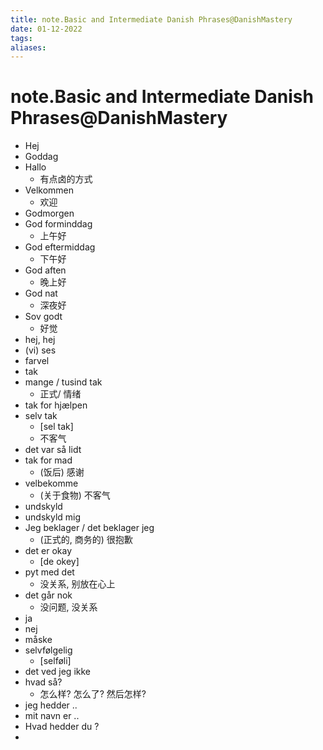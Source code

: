```yaml
---
title: note.Basic and Intermediate Danish Phrases@DanishMastery
date: 01-12-2022
tags: 
aliases: 
---
```


# note.Basic and Intermediate Danish Phrases@DanishMastery

- Hej 
- Goddag
- Hallo
	- 有点卤的方式
- Velkommen
	- 欢迎
- Godmorgen
- God forminddag
	- 上午好
- God eftermiddag
	- 下午好
- God aften
	- 晚上好
- God nat
	- 深夜好
- Sov godt 
	- 好觉
- hej, hej
- (vi) ses
- farvel
- tak
- mange / tusind tak
	- 正式/ 情绪 
- tak for hjælpen 
- selv tak
	- [sel tak]
	- 不客气
- det var så lidt
- tak for mad
	- (饭后) 感谢
- velbekomme
	- (关于食物) 不客气
- undskyld
- undskyld mig
- Jeg beklager / det beklager jeg
	- (正式的, 商务的) 很抱歉
- det er okay
	- [de okey]
- pyt med det 
	- 没关系, 别放在心上
- det går nok
	- 没问题, 没关系
- ja
- nej
- måske
- selvfølgelig
	- [selføli]
- det ved jeg ikke
- hvad så?
	- 怎么样? 怎么了? 然后怎样? 
- jeg hedder ..
- mit navn er ..
- Hvad hedder du ? 
- 